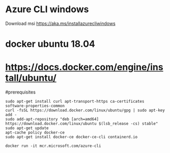 
# Azure CLI windows 
Download msi
https://aka.ms/installazurecliwindows

# docker ubuntu 18.04
# https://docs.docker.com/engine/install/ubuntu/
#prerequisites
```
sudo apt-get install curl apt-transport-https ca-certificates software-properties-common
curl -fsSL https://download.docker.com/linux/ubuntu/gpg | sudo apt-key add -
sudo add-apt-repository "deb [arch=amd64] https://download.docker.com/linux/ubuntu $(lsb_release -cs) stable"
sudo apt-get update
apt-cache policy docker-ce
sudo apt-get install docker-ce docker-ce-cli containerd.io

docker run -it mcr.microsoft.com/azure-cli
```
